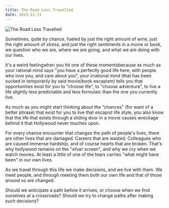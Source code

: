 ```yaml
---
title: The Road Less Travelled
date: 2013-12-11
---
```


![The Road Less Travelled](https://source.unsplash.com/-m88z7ily-w/1600x900)

Sometimes, quite by chance, fueled by just the right amount of wine, just the right amount of stress, and just the right sentiments in a movie or book, we question who we are, where we are going, and what we are doing with our lives.

It's a weird feelingwhen you hit one of these momentsbecause as much as your rational mind says "you have a perfectly good life here, with people who love you, and care about you", your irrational mind (that has been sucked in temporarily by said movie/book escapism) tells you that opportunities exist for you to "choose life", to "choose adventure", to live a life slightly less predictable and less formulaic than the one you currently live.

As much as you might start thinking about the "chances" (for want of a better phrase) that exist for you to live that escapist life style, you also know that the life that exists through a sliding door in a movie causes wreckage behind it that Hollywood never touches upon.

For every chance encounter that changes the path of people's lives, there are other lives that are damaged. Careers that are wasted. Colleagues who are caused immense hardship, and of course hearts that are broken. That's why hollywood remains on the "silver screen", and why we cry when we watch movies. At least a little of one of the tears carries "what might have been" in our own lives.

As we travel through this life we make decisions, and we live with them. We meet people, and through meeting them both our own life and that of those around us are changed.

Should we anticipate a path before it arrives, or choose when we find ourselves at a crossroads? Should we try to change paths after making such decisions?